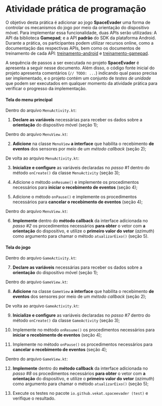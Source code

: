 # Atividade prática de programação

O objetivo desta prática é adicionar ao jogo **SpaceEvader** uma forma de controlar os mecanismos do jogo por meio da orientação do dispositivo móvel. Para implementar essa funcionalidade, duas APIs serão utilizadas: A API da biblioteca **Gamepad**; e a API **padrão** do SDK da plataforma Android. Durante a prática, os participantes podem utilizar recursos online, como a documentação das respectivas APIs, bem como os documentos de treinamento de cada API: [treinamento-android](treinamento-android.md) e [treinamento-gamepad](treinamento-gamepad.md).

A sequência de passos a ser executada no projeto **SpaceEvader** é apresenta a seguir nesse documento. Além disso, o código fonte inicial do projeto apresenta comentários (`// TODO: ...`) indicando qual passo precisa ser implementado, e o projeto contém um conjunto de *testes de unidade* que podem ser executados em qualquer momento da atividade prática para verificar o progresso da implementação.

#### Tela do menu principal

Dentro do arquivo `MenuActivity.kt`:

1. **Declare as variáveis** necessárias para receber os dados sobre a **orientação** do dispositivo móvel (seção 1);

Dentro do arquivo `MenuView.kt`:

2. **Adicione** na classe `MenuView` **a interface** que habilita o recebimento **de eventos** dos sensores por meio de um *método callback* (seção 2);

De volta ao arquivo `MenuActivity.kt`:

3. **Inicialize e configure** as variáveis declaradas no *passo #1* dentro do método `onCreate()` da classe `MenuActivity` (seção 3);

4. Adicione o método `onResume()` e implemente os procedimentos necessários para **iniciar o recebimento de eventos** (seção 4);

5. Adicione o método `onPause()` e implemente os procedimentos necessários para **cancelar o recebimento de eventos** (seção 4);

Dentro do arquivo `MenuView.kt`:

6. **Implemente** dentro do **método callback** da interface adicionada no *passo #2* os procedimentos necessários **para obter** o vetor com **a orientação** do dispositivo, e utilize o **primeiro valor do vetor** (*azimuth*) como argumento para chamar o método `atualizarEixo()` (seção 5).

#### Tela do jogo

Dentro do arquivo `GameActivity.kt`:

7. **Declare as variáveis** necessárias para receber os dados sobre a **orientação** do dispositivo móvel (seção 1);

Dentro do arquivo `GameView.kt`:

8. **Adicione** na classe `GameView` **a interface** que habilita o recebimento **de eventos** dos sensores por meio de um *método callback* (seção 2);

De volta ao arquivo `GameActivity.kt`:

9. **Inicialize e configure** as variáveis declaradas no *passo #7* dentro do método `onCreate()` da classe `GameActivity` (seção 3);

10. Implemente no método `onResume()` os procedimentos necessários para **iniciar o recebimento de eventos** (seção 4);

11. Implemente no método `onPause()` os procedimentos necessários para **cancelar o recebimento de eventos** (seção 4);

Dentro do arquivo `GameView.kt`:

12. **Implemente** dentro do **método callback** da interface adicionada no *passo #8* os procedimentos necessários **para obter** o vetor com **a orientação** do dispositivo, e utilize o **primeiro valor do vetor** (*azimuth*) como argumento para chamar o método `atualizarEixo()` (seção 5);

13. Execute os testes no pacote `io.github.vekat.spaceevader (test)` e verifique o resultado. 
